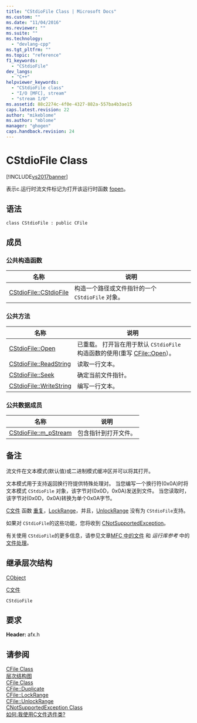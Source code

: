 ```yaml
---
title: "CStdioFile Class | Microsoft Docs"
ms.custom: ""
ms.date: "11/04/2016"
ms.reviewer: ""
ms.suite: ""
ms.technology: 
  - "devlang-cpp"
ms.tgt_pltfrm: ""
ms.topic: "reference"
f1_keywords: 
  - "CStdioFile"
dev_langs: 
  - "C++"
helpviewer_keywords: 
  - "CStdioFile class"
  - "I/O [MFC], stream"
  - "stream I/O"
ms.assetid: 88c2274c-4f0e-4327-882a-557ba4b3ae15
caps.latest.revision: 22
author: "mikeblome"
ms.author: "mblome"
manager: "ghogen"
caps.handback.revision: 24
---
```

# CStdioFile Class
[!INCLUDE[vs2017banner](../../assembler/inline/includes/vs2017banner.md)]

表示c.运行时流文件标记为打开该运行时函数 [fopen](../../c-runtime-library/reference/fopen-wfopen.md)。  
  
## 语法  
  
```  
class CStdioFile : public CFile  
```  
  
## 成员  
  
### 公共构造函数  
  
|名称|说明|  
|--------|--------|  
|[CStdioFile::CStdioFile](../Topic/CStdioFile::CStdioFile.md)|构造一个路径或文件指针的一个 `CStdioFile` 对象。|  
  
### 公共方法  
  
|名称|说明|  
|--------|--------|  
|[CStdioFile::Open](../Topic/CStdioFile::Open.md)|已重载。  打开旨在用于默认 `CStdioFile` 构造函数的使用\(重写 [CFile::Open](../Topic/CFile::Open.md)）。|  
|[CStdioFile::ReadString](../Topic/CStdioFile::ReadString.md)|读取一行文本。|  
|[CStdioFile::Seek](../Topic/CStdioFile::Seek.md)|确定当前文件指针。|  
|[CStdioFile::WriteString](../Topic/CStdioFile::WriteString.md)|编写一行文本。|  
  
### 公共数据成员  
  
|名称|说明|  
|--------|--------|  
|[CStdioFile::m\_pStream](../Topic/CStdioFile::m_pStream.md)|包含指针到打开文件。|  
  
## 备注  
 流文件在文本模式\(默认值\)或二进制模式缓冲区并可以将其打开。  
  
 文本模式用于支持返回换行符提供特殊处理对。  当您编写一个换行符\(0x0A\)时将文本模式 `CStdioFile` 对象，该字节对\(0x0D，0x0A\)发送到文件。  当您读取时，该字节对\(0x0D，0x0A\)转换为单个0x0A字节。  
  
 [C文件](../../mfc/reference/cfile-class.md) 函数 [重复](../Topic/CFile::Duplicate.md)，[LockRange](../Topic/CFile::LockRange.md)，并且，[UnlockRange](../Topic/CFile::UnlockRange.md) 没有为 `CStdioFile`支持。  
  
 如果对 `CStdioFile`的这些功能，您将收到 [CNotSupportedException](../../mfc/reference/cnotsupportedexception-class.md)。  
  
 有关使用 `CStdioFile`的更多信息，请参见文章[MFC 中的文件](../../mfc/files-in-mfc.md) 和 *运行库参考* 中的 [文件处理](../../c-runtime-library/file-handling.md)。  
  
## 继承层次结构  
 [CObject](../../mfc/reference/cobject-class.md)  
  
 [C文件](../../mfc/reference/cfile-class.md)  
  
 `CStdioFile`  
  
## 要求  
 **Header:** afx.h  
  
## 请参阅  
 [CFile Class](../../mfc/reference/cfile-class.md)   
 [层次结构图](../../mfc/hierarchy-chart.md)   
 [CFile Class](../../mfc/reference/cfile-class.md)   
 [CFile::Duplicate](../Topic/CFile::Duplicate.md)   
 [CFile::LockRange](../Topic/CFile::LockRange.md)   
 [CFile::UnlockRange](../Topic/CFile::UnlockRange.md)   
 [CNotSupportedException Class](../../mfc/reference/cnotsupportedexception-class.md)   
 [如何:我使用C文件选件类?](http://go.microsoft.com/fwlink/?LinkId=128046)